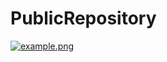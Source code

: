 # PublicRepository

[![example.png](https://i.postimg.cc/8cV0dLdg/example.png)](https://postimg.cc/k6fsq6hT)
